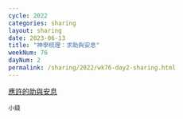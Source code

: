```yaml
---
cycle: 2022
categories: sharing
layout: sharing
date: 2023-06-13
title: "神學梳理：求助與安息"
weekNum: 76
dayNum: 2
permalink: /sharing/2022/wk76-day2-sharing.html
---
```

[應許的助與安息](https://eccseattle.github.io/media/sharing/2022/wk076/2023-06-13-bin.m4a)

`小錢`
